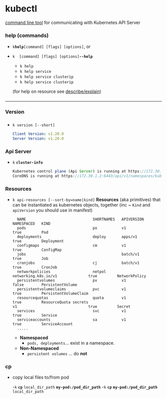 # kubectl

[command line tool](https://kubernetes.io/docs/reference/kubectl/cheatsheet) for communicating  with Kubernetes API Server
 
#####
### help (commands)
- `k`**`help`**`[command] [flags] [options]`, or
- `k  [command] [flags] [options]`**`--help`**
    - `k help`
    - `k help service`
    - `k help service clusterip`
    - `k help service clusterip`

    (for help on resource see [describe/explain](./query/describe_explain.md))
#####
----------
### Version

###
- `k version [--short]`
 
    ```yaml
    Client Version: v1.20.0
    Server Version: v1.20.0
    ```

### Api Server
- `k` **`cluster-info`**
    
    ```javascript
    Kubernetes control plane (Api Server) is running at https://172.30.1.2:6443
    CoreDNS is running at https://172.30.1.2:6443/api/v1/namespaces/kube-system/services/kube-dns:dns/proxy

### Resources
- `k api-resources [--sort-by=name|kind]`
        **Resources** (aka primitives) that can be instantiated as kubernetes objects, together (inc ~ `Kind` and `apiVersion` you should use in manifest) 

        NAME                              SHORTNAMES   APIVERSION                        NAMESPACED   KIND
        pods                              po           v1                                true         Pod
        deployments                       deploy       apps/v1                           true         Deployment
        configmaps                        cm           v1                                true         ConfigMap
        jobs                                           batch/v1                          true         Job
        cronjobs                          cj           batch/v1                          true         CronJob
        networkpolicies                   netpol       networking.k8s.io/v1              true         NetworkPolicy
        persistentvolumes                 pv           v1                                false        PersistentVolume
        persistentvolumeclaims            pvc          v1                                true         PersistentVolumeClaim
        resourcequotas                    quota        v1                                true         ResourceQuota secrets                                        v1                                true         Secret
        services                          svc          v1                                true         Service
        serviceaccounts                   sa           v1                                true         ServiceAccount
        .....

    - **Namespaced** 
        - `pods, deployments`...  exist in a  namespace. 
    - **Non-Namespaced**  
        - `persistent volumes` ...   do **not**

### cp 
- copy local files to/from pod


    -`k` **`cp`** `local_dir_path` **`my-pod:/pod_dir_path`** 
    -`k` **`cp`** **`my-pod:/pod_dir_path`**  `local_dir_path` 









   
   